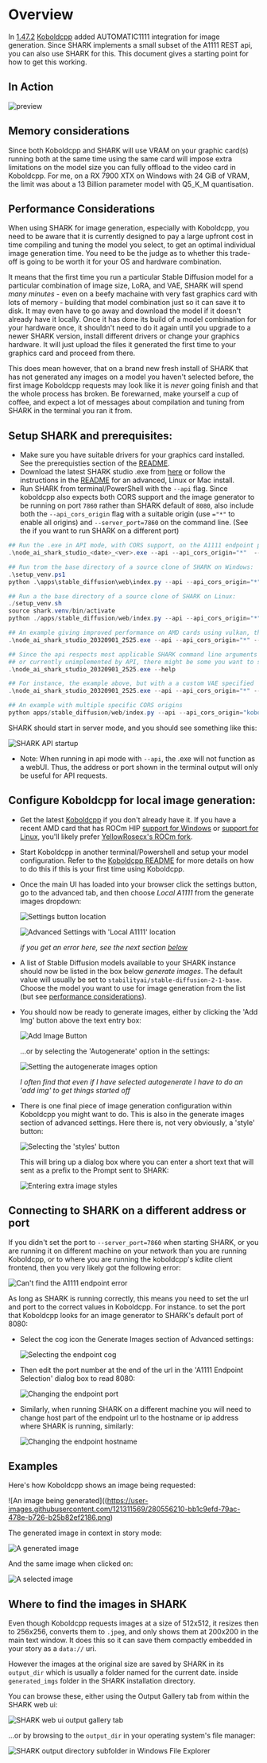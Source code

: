 # Overview

In [1.47.2](https://github.com/LostRuins/koboldcpp/releases/tag/v1.47.2) [Koboldcpp](https://github.com/LostRuins/koboldcpp) added AUTOMATIC1111 integration for image generation. Since SHARK implements a small subset of the A1111 REST api, you can also use SHARK for this. This document gives a starting point for how to get this working.

## In Action

![preview](https://user-images.githubusercontent.com/121311569/280557602-bb97bad0-fdf5-4922-a2cc-4f327f2760db.jpg)

## Memory considerations

Since both Koboldcpp and SHARK will use VRAM on your graphic card(s) running both at the same time using the same card will impose extra limitations on the model size you can fully offload to the video card in Koboldcpp. For me, on a RX 7900 XTX on Windows with 24 GiB of VRAM, the limit was about a 13 Billion parameter model with Q5_K_M quantisation.

## Performance Considerations

When using SHARK for image generation, especially with Koboldcpp, you need to be aware that it is currently designed to pay a large upfront cost in time compiling and tuning the model you select, to get an optimal individual image generation time. You need to be the judge as to whether this trade-off is going to be worth it for your OS and hardware combination.

It means that the first time you run a particular Stable Diffusion model for a particular combination of image size, LoRA, and VAE, SHARK will spend *many minutes* - even on a beefy machaine with very fast graphics card with lots of memory - building that model combination just so it can save it to disk. It may even have to go away and download the model if it doesn't already have it locally. Once it has done its build of a model combination for your hardware once, it shouldn't need to do it again until you upgrade to a newer SHARK version, install different drivers or change your graphics hardware. It will just upload the files it generated the first time to your graphics card and proceed from there.

This does mean however, that on a brand new fresh install of SHARK that has not generated any images on a model you haven't selected before, the first image Koboldcpp requests may look like it is *never* going finish and that the whole process has broken. Be forewarned, make yourself a cup of coffee, and expect a lot of messages about compilation and tuning from SHARK in the terminal you ran it from.

## Setup SHARK and prerequisites:

 * Make sure you have suitable drivers for your graphics card installed. See the prerequisties section of the [README](https://github.com/nod-ai/SHARK#readme).
 * Download the latest SHARK studio .exe from [here](https://github.com/nod-ai/SHARK/releases) or follow the instructions in the [README](https://github.com/nod-ai/SHARK#readme) for an advanced, Linux or Mac install.
 * Run SHARK from terminal/PowerShell with the `--api` flag. Since koboldcpp also expects both CORS support and the image generator to be running on port `7860` rather than SHARK default of `8080`, also include both the `--api_cors_origin` flag with a suitable origin (use `="*"` to enable all origins) and `--server_port=7860` on the command line. (See the if you want to run SHARK on a different port)

```powershell
## Run the .exe in API mode, with CORS support, on the A1111 endpoint port:
.\node_ai_shark_studio_<date>_<ver>.exe --api --api_cors_origin="*"  --server_port=7860

## Run trom the base directory of a source clone of SHARK on Windows:
.\setup_venv.ps1
python .\apps\stable_diffusion\web\index.py --api --api_cors_origin="*"  --server_port=7860

## Run a the base directory of a source clone of SHARK on Linux:
./setup_venv.sh
source shark.venv/bin/activate
python ./apps/stable_diffusion/web/index.py --api --api_cors_origin="*"  --server_port=7860

## An example giving improved performance on AMD cards using vulkan, that runs on the same port as A1111
.\node_ai_shark_studio_20320901_2525.exe --api --api_cors_origin="*" --device_allocator="caching" --server_port=7860

## Since the api respects most applicable SHARK command line arguments for options not specified,
## or currently unimplemented by API, there might be some you want to set, as listed in `--help`
.\node_ai_shark_studio_20320901_2525.exe --help

## For instance, the example above, but with a a custom VAE specified
.\node_ai_shark_studio_20320901_2525.exe --api --api_cors_origin="*" --device_allocator="caching" --server_port=7860 --custom_vae="clearvae_v23.safetensors"

## An example with multiple specific CORS origins
python apps/stable_diffusion/web/index.py --api --api_cors_origin="koboldcpp.example.com:7001" --api_cors_origin="koboldcpp.example.com:7002" --server_port=7860
```

SHARK should start in server mode, and you should see something like this:

![SHARK API startup](https://user-images.githubusercontent.com/121311569/280556294-c3f7fc1a-c8e2-467d-afe6-365638d6823a.png)

* Note: When running in api mode with `--api`, the .exe will not function as a webUI. Thus, the address or port shown in the terminal output will only be useful for API requests.


## Configure Koboldcpp for local image generation:

* Get the latest [Koboldcpp](https://github.com/LostRuins/koboldcpp/releases) if you don't already have it. If you have a recent AMD card that has ROCm HIP [support for Windows](https://rocmdocs.amd.com/en/latest/release/windows_support.html#windows-supported-gpus) or [support for Linux](https://rocmdocs.amd.com/en/latest/release/gpu_os_support.html#linux-supported-gpus), you'll likely prefer [YellowRosecx's ROCm fork](https://github.com/YellowRoseCx/koboldcpp-rocm).
* Start Koboldcpp in another terminal/Powershell and setup your model configuration. Refer to the [Koboldcpp README](https://github.com/YellowRoseCx/koboldcpp-rocm) for more details on how to do this if this is your first time using Koboldcpp.
* Once the main UI has loaded into your browser click the settings button, go to the advanced tab, and then choose *Local A1111* from the generate images dropdown:

  ![Settings button location](https://user-images.githubusercontent.com/121311569/280556246-10692d79-e89f-4fdf-87ba-82f3d78ed49d.png)

  ![Advanced Settings with 'Local A1111' location](https://user-images.githubusercontent.com/121311569/280556234-6ebc8ba7-1469-442a-93a7-5626a094ddf1.png)

  *if you get an error here, see the next section [below](#connecting-to-shark-on-a-different-address-or-port)*

* A list of Stable Diffusion models available to your SHARK instance should now be listed in the box below *generate images*. The default value will usually be set to `stabilityai/stable-diffusion-2-1-base`. Choose the model you want to use for image generation from the list (but see [performance considerations](#performance-considerations)).
* You should now be ready to generate images, either by clicking the 'Add Img' button above the text entry box:

  ![Add Image Button](https://user-images.githubusercontent.com/121311569/280556161-846c7883-4a83-4458-a56a-bd9f93ca354c.png)

  ...or by selecting the 'Autogenerate' option in the settings:

  ![Setting the autogenerate images option](https://user-images.githubusercontent.com/121311569/280556230-ae221a46-ba68-499b-a519-c8f290bbbeae.png)

  *I often find that even if I have selected autogenerate I have to do an 'add img' to get things started off*

* There is one final piece of image generation configuration within Koboldcpp you might want to do. This is also in the generate images section of advanced settings. Here there is, not very obviously, a 'style' button:

  ![Selecting the 'styles' button](https://user-images.githubusercontent.com/121311569/280556694-55cd1c55-a059-4b54-9293-63d66a32368e.png)

  This will bring up a dialog box where you can enter a short text that will sent as a prefix to the Prompt sent to SHARK:

  ![Entering extra image styles](https://user-images.githubusercontent.com/121311569/280556172-4aab9794-7a77-46d7-bdda-43df570ad19a.png)


## Connecting to SHARK on a different address or port

If you didn't set the port to `--server_port=7860` when starting SHARK, or you are running it on different machine on your network than you are running Koboldcpp, or to where you are running the koboldcpp's kdlite client frontend, then you very likely got the following error:

  ![Can't find the A1111 endpoint error](https://user-images.githubusercontent.com/121311569/280555857-601f53dc-35e9-4027-9180-baa61d2393ba.png)

As long as SHARK is running correctly, this means you need to set the url and port to the correct values in Koboldcpp. For instance. to set the port that Koboldcpp looks for an image generator to SHARK's default port of 8080:

* Select the cog icon the Generate Images section of Advanced settings:

     ![Selecting the endpoint cog](https://user-images.githubusercontent.com/121311569/280555866-4287ecc5-f29f-4c03-8f5a-abeaf31b0442.png)

* Then edit the port number at the end of the url in the 'A1111 Endpoint Selection' dialog box to read 8080:

     ![Changing the endpoint port](https://user-images.githubusercontent.com/121311569/280556170-f8848b7b-6fc9-4cf7-80eb-5c312f332fd9.png)

* Similarly, when running SHARK on a different machine you will need to change host part of the endpoint url to the hostname or ip address where SHARK is running, similarly:

    ![Changing the endpoint hostname](https://user-images.githubusercontent.com/121311569/280556167-c6541dea-0f85-417a-b661-fdf4dc40d05f.png)

## Examples

Here's how Koboldcpp shows an image being requested:

  ![An image being generated]((https://user-images.githubusercontent.com/121311569/280556210-bb1c9efd-79ac-478e-b726-b25b82ef2186.png)

The generated image in context in story mode:

 ![A generated image](https://user-images.githubusercontent.com/121311569/280556179-4e9f3752-f349-4cba-bc6a-f85f8dc79b10.jpg)

And the same image when clicked on:

 ![A selected image](https://user-images.githubusercontent.com/121311569/280556216-2ca4c0a4-3889-4ef5-8a09-30084fb34081.jpg)


## Where to find the images in SHARK

Even though Koboldcpp requests images at a size of 512x512, it resizes then to 256x256, converts them to `.jpeg`, and only shows them at 200x200 in the main text window. It does this so it can save them compactly embedded in your story as a `data://` uri.

However the images at the original size are saved by SHARK in its `output_dir` which is usually a folder named for the current date. inside `generated_imgs` folder in the SHARK installation directory.

You can browse these, either using the Output Gallery tab from within the SHARK web ui:

  ![SHARK web ui output gallery tab](https://user-images.githubusercontent.com/121311569/280556582-9303ca85-2594-4a8c-97a2-fbd72337980b.jpg)

...or by browsing to the `output_dir` in your operating system's file manager:

  ![SHARK output directory subfolder in Windows File Explorer](https://user-images.githubusercontent.com/121311569/280556297-66173030-2324-415c-a236-ef3fcd73e6ed.jpg)
